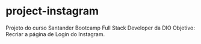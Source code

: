# project-instagram
Projeto do curso Santander Bootcamp Full Stack Developer da DIO
Objetivo: Recriar a página de Login do Instagram.
